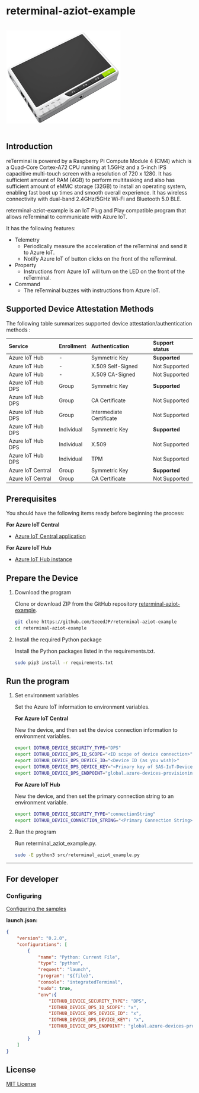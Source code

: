 # reterminal-aziot-example

<br>
<div>
<img src="media/reterminal.png" height="250">
</div>
<br>

## Introduction

reTerminal is powered by a Raspberry Pi Compute Module 4 (CM4) which is a Quad-Core Cortex-A72 CPU running at 1.5GHz and a 5-inch IPS capacitive multi-touch screen with a resolution of 720 x 1280. It has sufficient amount of RAM (4GB) to perform multitasking and also has sufficient amount of eMMC storage (32GB) to install an operating system, enabling fast boot up times and smooth overall experience. It has wireless connectivity with dual-band 2.4GHz/5GHz Wi-Fi and Bluetooth 5.0 BLE.

reterminal-aziot-example is an IoT Plug and Play compatible program that allows reTerminal to communicate with Azure IoT.

It has the following features:

* Telemetry
  * Periodically measure the acceleration of the reTerminal and send it to Azure IoT.
  * Notify Azure IoT of button clicks on the front of the reTerminal.
* Property
  * Instructions from Azure IoT will turn on the LED on the front of the reTerminal.
* Command
  * The reTerminal buzzes with instructions from Azure IoT.

## Supported Device Attestation Methods

The following table summarizes supported device attestation/authentication methods :

| Service           | Enrollment | Authentication           | Support status |
|:------------------|:-----------|:-------------------------|:---------------|
| Azure IoT Hub     | -          | Symmetric Key            | **Supported**  |
| Azure IoT Hub     | -          | X.509 Self-Signed        | Not Supported  |
| Azure IoT Hub     | -          | X.509 CA-Signed          | Not Supported  |
| Azure IoT Hub DPS | Group      | Symmetric Key            | **Supported**  |
| Azure IoT Hub DPS | Group      | CA Certificate           | Not Supported  |
| Azure IoT Hub DPS | Group      | Intermediate Certificate | Not Supported  |
| Azure IoT Hub DPS | Individual | Symmetric Key            | **Supported**  |
| Azure IoT Hub DPS | Individual | X.509                    | Not Supported  |
| Azure IoT Hub DPS | Individual | TPM                      | Not Supported  |
| Azure IoT Central | Group      | Symmetric Key            | **Supported**  |
| Azure IoT Central | Group      | CA Certificate           | Not Supported  |

## Prerequisites

You should have the following items ready before beginning the process:

**For Azure IoT Central**
-   [Azure IoT Central application](https://docs.microsoft.com/en-us/azure/iot-central/core/overview-iot-central)

**For Azure IoT Hub**
-   [Azure IoT Hub instance](https://docs.microsoft.com/en-us/azure/iot-hub/about-iot-hub)

## Prepare the Device

1. Download the program

    Clone or download ZIP from the GitHub repository [reterminal-aziot-example](https://github.com/SeeedJP/reterminal-aziot-example).

    ```sh
    git clone https://github.com/SeeedJP/reterminal-aziot-example
    cd reterminal-aziot-example
    ```

2. Install the required Python package

    Install the Python packages listed in the requirements.txt.

    ```sh
    sudo pip3 install -r requirements.txt
    ```

## Run the program

1. Set environment variables

    Set the Azure IoT information to environment variables.

    **For Azure IoT Central**

    New the device, and then set the device connection information to environment variables.

    ```sh
    export IOTHUB_DEVICE_SECURITY_TYPE="DPS"
    export IOTHUB_DEVICE_DPS_ID_SCOPE="<ID scope of device connection>"
    export IOTHUB_DEVICE_DPS_DEVICE_ID="<Device ID (as you wish)>"
    export IOTHUB_DEVICE_DPS_DEVICE_KEY="<Primary key of SAS-IoT-Devices>"
    export IOTHUB_DEVICE_DPS_ENDPOINT="global.azure-devices-provisioning.net"
    ```

    **For Azure IoT Hub**

    New the device, and then set the primary connection string to an environment variable.

    ```sh
    export IOTHUB_DEVICE_SECURITY_TYPE="connectionString"
    export IOTHUB_DEVICE_CONNECTION_STRING="<Primary Connection String>"
    ```

2. Run the program

    Run reterminal_aziot_example.py.

    ```sh
    sudo -E python3 src/reterminal_aziot_example.py
    ```

<hr/>

## For developer

### Configuring

[Configuring the samples](https://github.com/Azure/azure-iot-sdk-python/blob/master/azure-iot-device/samples/pnp/README.md#configuring-the-samples)

**launch.json:**
```json
{
    "version": "0.2.0",
    "configurations": [
        {
            "name": "Python: Current File",
            "type": "python",
            "request": "launch",
            "program": "${file}",
            "console": "integratedTerminal",
            "sudo": true,
            "env":{
                "IOTHUB_DEVICE_SECURITY_TYPE": "DPS",
                "IOTHUB_DEVICE_DPS_ID_SCOPE": "x",
                "IOTHUB_DEVICE_DPS_DEVICE_ID": "x",
                "IOTHUB_DEVICE_DPS_DEVICE_KEY": "x",
                "IOTHUB_DEVICE_DPS_ENDPOINT": "global.azure-devices-provisioning.net"
            }
        }
    ]
}
```

## License

[MIT License](LICENSE.txt)
